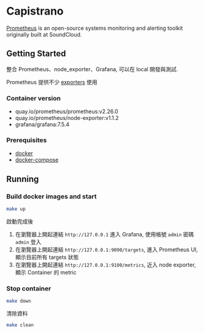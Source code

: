 # Capistrano

[Prometheus] is an open-source systems monitoring and alerting toolkit originally built at SoundCloud.

## Getting Started

整合 Prometheus、node_exporter、Grafana, 可以在 local 開發與測試.

Prometheus 提供不少 [exporters](https://prometheus.io/docs/instrumenting/exporters/) 使用

### Container version

* quay.io/prometheus/prometheus:v2.26.0
* quay.io/prometheus/node-exporter:v1.1.2
* grafana/grafana:7.5.4

### Prerequisites

* [docker](https://docs.docker.com/install/)
* [docker-compose](https://docs.docker.com/compose/install/)

## Running

### Build docker images and start

```bash
make up
```

啟動完成後

1. 在瀏覽器上開起連結 `http://127.0.0.1` 進入 Grafana, 使用帳號 `admin` 密碼 `admin` 登入
2. 在瀏覽器上開起連結 `http://127.0.0.1:9090/targets`, 進入 Prometheus UI, 顯示目前所有 targets 狀態
3. 在瀏覽器上開起連結 `http://127.0.0.1:9100/metrics`, 近入 node exporter, 顯示 Container 的 metric

### Stop container

```bash
make down
```

清除資料

```bash
make clean
```

[Prometheus]: https://prometheus.io/
